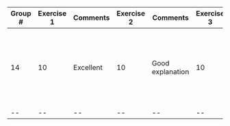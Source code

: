 Group # | Exercise 1 | Comments | Exercise 2 | Comments | Exercise 3 | Comments | Exercise 4 | Comments | Exercise 5 | Comments | Exercise 6 | Comments | Exercise 7 | Comments | Total
-- | -- | -- | -- | -- | -- | -- | -- | -- | -- | -- | -- | -- | -- | -- | --
14 | 10 | Excellent | 10 | Good explanation | 10 | Excellent | 9 | Solution is ok, but too slow and no discussion about the speed issues are presented | 9 | Very good, not printing separations as NRC sudokus | 10 | Excellent | 5 | Right | 10.6
-- | -- | -- | -- | -- | -- | -- | -- | -- | -- | -- | -- | -- | -- | -- | --

